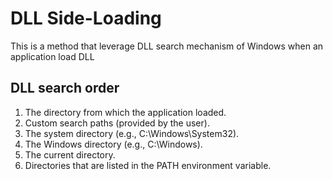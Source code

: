 # DLL Side-Loading
This is a method that leverage DLL search mechanism of Windows when an application load DLL

## DLL search order
1. The directory from which the application loaded.
2. Custom search paths (provided by the user).
3. The system directory (e.g., C:\Windows\System32).
4. The Windows directory (e.g., C:\Windows).
5. The current directory.
6. Directories that are listed in the PATH environment variable.
